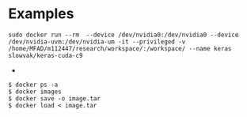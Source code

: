 # Examples

    sudo docker run --rm  --device /dev/nvidia0:/dev/nvidia0 --device /dev/nvidia-uvm:/dev/nvidia-um -it --privileged -v /home/MFAD/m112447/research/workspace/:/workspace/ --name keras slowvak/keras-cuda-c9
    
   
   

-

    $ docker ps -a
    $ docker images
    $ docker save -o image.tar
    $ docker load < image.tar
